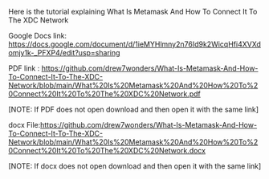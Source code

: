 Here is the tutorial explaining What Is Metamask And How To Connect It To The XDC Network

Google Docs link: https://docs.google.com/document/d/1ieMYHlmny2n76Id9k2WicqHfi4XVXdomjy1k-_PFXP4/edit?usp=sharing

PDF link : https://github.com/drew7wonders/What-Is-Metamask-And-How-To-Connect-It-To-The-XDC-Network/blob/main/What%20Is%20Metamask%20And%20How%20To%20Connect%20It%20To%20The%20XDC%20Network.pdf

[NOTE: If PDF does not open download and then open it with the same link]

docx File:https://github.com/drew7wonders/What-Is-Metamask-And-How-To-Connect-It-To-The-XDC-Network/blob/main/What%20Is%20Metamask%20And%20How%20To%20Connect%20It%20To%20The%20XDC%20Network.docx

[NOTE: If docx does not open download and then open it with the same link]
